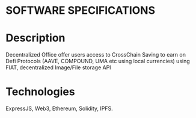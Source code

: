 # SOFTWARE SPECIFICATIONS

# Description 
Decentralized Office offer users access to CrossChain Saving to earn on Defi Protocols (AAVE, COMPOUND, UMA etc using local currencies) using FIAT, decentralized Image/File storage API

# Technologies
ExpressJS, Web3, Ethereum, Solidity, IPFS.
